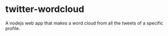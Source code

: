 # twitter-wordcloud
A nodejs web app that makes a word cloud from all the tweets of a specific profile.
